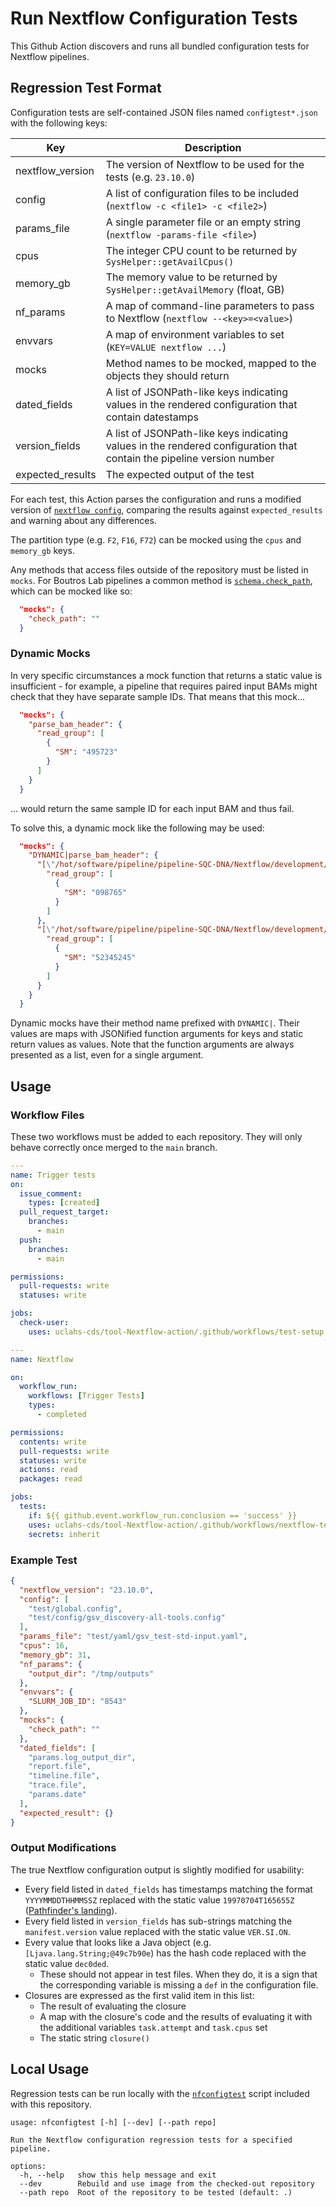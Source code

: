 # Run Nextflow Configuration Tests

This Github Action discovers and runs all bundled configuration tests for Nextflow pipelines.

## Regression Test Format

Configuration tests are self-contained JSON files named `configtest*.json` with the following keys:

| Key | Description |
| --- | --- |
| nextflow_version | The version of Nextflow to be used for the tests (e.g. `23.10.0`) |
| config | A list of configuration files to be included (`nextflow -c <file1> -c <file2>`) |
| params_file | A single parameter file or an empty string (`nextflow -params-file <file>`) |
| cpus | The integer CPU count to be returned by `SysHelper::getAvailCpus()` |
| memory_gb | The memory value to be returned by `SysHelper::getAvailMemory` (float, GB) |
| nf_params | A map of command-line parameters to pass to Nextflow (`nextflow --<key>=<value>`) |
| envvars | A map of environment variables to set (`KEY=VALUE nextflow ...`) |
| mocks | Method names to be mocked, mapped to the objects they should return |
| dated_fields | A list of JSONPath-like keys indicating values in the rendered configuration that contain datestamps |
| version_fields | A list of JSONPath-like keys indicating values in the rendered configuration that contain the pipeline version number |
| expected_results | The expected output of the test |

For each test, this Action parses the configuration and runs a modified version of [`nextflow config`](https://www.nextflow.io/docs/latest/cli.html#config), comparing the results against `expected_results` and warning about any differences.

The partition type (e.g. `F2`, `F16`, `F72`) can be mocked using the `cpus` and `memory_gb` keys.

Any methods that access files outside of the repository must be listed in `mocks`. For Boutros Lab pipelines a common method is [`schema.check_path`](https://github.com/uclahs-cds/pipeline-Nextflow-config/blob/3ec718630ff1862377815e6c986a8b56cea1115b/config/schema/schema.config#L51-L56), which can be mocked like so:

```json
  "mocks": {
    "check_path": ""
  }
```

### Dynamic Mocks

In very specific circumstances a mock function that returns a static value is insufficient - for example, a pipeline that requires paired input BAMs might check that they have separate sample IDs. That means that this mock...

```json
  "mocks": {
    "parse_bam_header": {
      "read_group": [
        {
          "SM": "495723"
        }
      ]
    }
  }
```

... would return the same sample ID for each input BAM and thus fail.

To solve this, a dynamic mock like the following may be used:

```json
  "mocks": {
    "DYNAMIC|parse_bam_header": {
      "[\"/hot/software/pipeline/pipeline-SQC-DNA/Nextflow/development/test-input/HG002.N-n2.bam\"]": {
        "read_group": [
          {
            "SM": "098765"
          }
        ]
      },
      "[\"/hot/software/pipeline/pipeline-SQC-DNA/Nextflow/development/test-input/S2.T-n2.bam\"]": {
        "read_group": [
          {
            "SM": "52345245"
          }
        ]
      }
    }
  }
```

Dynamic mocks have their method name prefixed with `DYNAMIC|`. Their values are maps with JSONified function arguments for keys and static return values as values. Note that the function arguments are always presented as a list, even for a single argument.

## Usage

### Workflow Files

These two workflows must be added to each repository. They will only behave correctly once merged to the `main` branch.

```yaml
---
name: Trigger tests
on:
  issue_comment:
    types: [created]
  pull_request_target:
    branches:
      - main
  push:
    branches:
      - main

permissions:
  pull-requests: write
  statuses: write

jobs:
  check-user:
    uses: uclahs-cds/tool-Nextflow-action/.github/workflows/test-setup.yml@main
```

```yaml
---
name: Nextflow

on:
  workflow_run:
    workflows: [Trigger Tests]
    types:
      - completed

permissions:
  contents: write
  pull-requests: write
  statuses: write
  actions: read
  packages: read

jobs:
  tests:
    if: ${{ github.event.workflow_run.conclusion == 'success' }}
    uses: uclahs-cds/tool-Nextflow-action/.github/workflows/nextflow-tests.yml@main
    secrets: inherit
```

### Example Test
```json
{
  "nextflow_version": "23.10.0",
  "config": [
    "test/global.config",
    "test/config/gsv_discovery-all-tools.config"
  ],
  "params_file": "test/yaml/gsv_test-std-input.yaml",
  "cpus": 16,
  "memory_gb": 31,
  "nf_params": {
    "output_dir": "/tmp/outputs"
  },
  "envvars": {
    "SLURM_JOB_ID": "8543"
  },
  "mocks": {
    "check_path": ""
  },
  "dated_fields": [
    "params.log_output_dir",
    "report.file",
    "timeline.file",
    "trace.file",
    "params.date"
  ],
  "expected_result": {}
}
```

### Output Modifications

The true Nextflow configuration output is slightly modified for usability:

* Every field listed in `dated_fields` has timestamps matching the format `YYYYMMDDTHHMMSSZ` replaced with the static value `19970704T165655Z` ([Pathfinder's landing](https://science.nasa.gov/mission/mars-pathfinder/)).
* Every field listed in `version_fields` has sub-strings matching the `manifest.version` value replaced with the static value `VER.SI.ON`.
* Every value that looks like a Java object (e.g. `[Ljava.lang.String;@49c7b90e`) has the hash code replaced with the static value `dec0ded`.
    * These should not appear in test files. When they do, it is a sign that the corresponding variable is missing a `def` in the configuration file.
* Closures are expressed as the first valid item in this list:
    * The result of evaluating the closure
    * A map with the closure's code and the results of evaluating it with the additional variables `task.attempt` and `task.cpus` set
    * The static string `closure()`

## Local Usage

Regression tests can be run locally with the [`nfconfigtest`](./nfconfigtest) script included with this repository.

```console
usage: nfconfigtest [-h] [--dev] [--path repo]

Run the Nextflow configuration regression tests for a specified pipeline.

options:
  -h, --help   show this help message and exit
  --dev        Rebuild and use image from the checked-out repository
  --path repo  Root of the repository to be tested (default: .)
```
